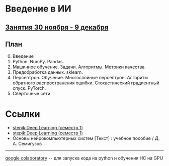 # Введение в ИИ

## [Занятия 30 ноября - 9 декабря](https://github.com/ivtipm/ML/blob/main/dist2020/lessons.md)
## План
0. Введение
1. Python. NumPy. Pandas.
1. Машинное обучение. Задачи. Алгоритмы. Метрики качества.
1. Предобработка данных.  sklearn.
1. Персептрон. Обучение.  Многослойные персептрон. Алгоритм обратного распространения ошибки. Стохастический градиентный спуск. PyTorch.
1. Свёрточные сети


# Ссылки
- [stepik:Deep Learning (семестр 1)](https://stepik.org/course/65389/syllabus)
- [stepik:Deep Learning (семестр 1)](https://stepik.org/course/65855/syllabus)
- Основы нейрокомпьютерных систем [Текст] : учебное пособие / Д. А. Семигузов

***
[google colaboratory](https://colab.research.google.com) -- для запуска кода на python и обучения НС на GPU
